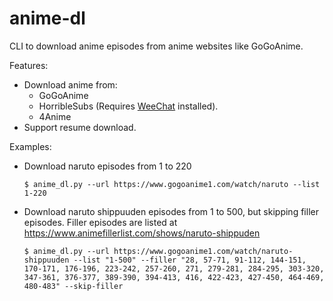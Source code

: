 # anime-dl
CLI to download anime episodes from anime websites like GoGoAnime.

Features:
  - Download anime from:
    - GoGoAnime
    - HorribleSubs (Requires [WeeChat] installed).
    - 4Anime
  - Support resume download.

Examples:
  - Download naruto episodes from 1 to 220
    ```console
    $ anime_dl.py --url https://www.gogoanime1.com/watch/naruto --list 1-220
    ```
    
  - Download naruto shippuuden episodes from 1 to 500, but skipping filler episodes. Filler episodes are listed at https://www.animefillerlist.com/shows/naruto-shippuden
    ```console
    $ anime_dl.py --url https://www.gogoanime1.com/watch/naruto-shippuuden --list "1-500" --filler "28, 57-71, 91-112, 144-151, 170-171, 176-196, 223-242, 257-260, 271, 279-281, 284-295, 303-320, 347-361, 376-377, 389-390, 394-413, 416, 422-423, 427-450, 464-469, 480-483" --skip-filler
    ```
[weechat]: <https://weechat.org>
